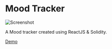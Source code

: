 # Mood Tracker

![Screenshot](https://i.ibb.co/cF47qGD/Screenshot-159.png)

A Mood tracker created using ReactJS & Solidity.

[Demo](https://mood-diary-themujahidkhan.vercel.app/)